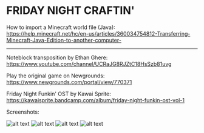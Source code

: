# FRIDAY NIGHT CRAFTIN'

How to import a Minecraft world file (Java): </br>
https://help.minecraft.net/hc/en-us/articles/360034754812-Transferring-Minecraft-Java-Edition-to-another-computer-

---

Noteblock transposition by Ethan Ghere: </br>
https://www.youtube.com/channel/UCRaJG8RJZtC18HsSzb81uvg

Play the original game on Newgrounds: </br>
https://www.newgrounds.com/portal/view/770371

Friday Night Funkin' OST by Kawai Sprite: </br>
https://kawaisprite.bandcamp.com/album/friday-night-funkin-ost-vol-1

Screenshots: </br>

![alt text](https://github.com/danehobrecht/fridaynightcraftin/blob/main/Screenshots/1.png)
![alt text](https://github.com/danehobrecht/fridaynightcraftin/blob/main/Screenshots/2.png)
![alt text](https://github.com/danehobrecht/fridaynightcraftin/blob/main/Screenshots/3.png)
![alt text](https://github.com/danehobrecht/fridaynightcraftin/blob/main/Screenshots/4.png)
